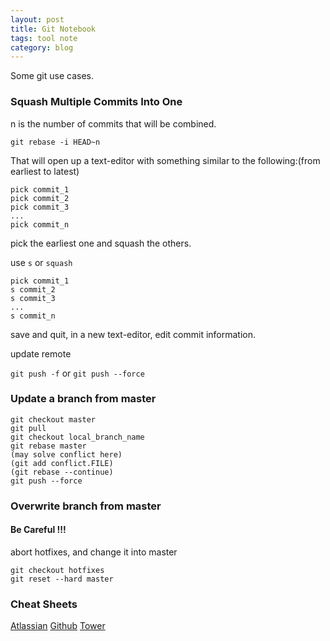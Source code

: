 ```yaml
---
layout: post
title: Git Notebook
tags: tool note
category: blog
---
```


Some git use cases.<!--more-->
### Squash Multiple Commits Into One

n is the number of commits that will be combined.

`git rebase -i HEAD~n`

That will open up a text-editor with something similar to the following:(from earliest to latest)

```
pick commit_1
pick commit_2
pick commit_3
...
pick commit_n
```

pick the earliest one and squash the others.

use `s` or `squash`

```
pick commit_1
s commit_2
s commit_3
...
s commit_n
```

save and quit, in a new text-editor, edit commit information.

update remote

`git push -f`  or `git push --force`



### Update a branch from master

```
git checkout master
git pull
git checkout local_branch_name
git rebase master
(may solve conflict here)
(git add conflict.FILE)
(git rebase --continue)
git push --force
```



### Overwrite branch from master

#### Be Careful !!!

abort hotfixes, and change it into master

```
git checkout hotfixes
git reset --hard master
```



### Cheat Sheets

[Atlassian](http://p2oimj6he.bkt.gdipper.com/atlassian-git-cheatsheet.pdf)
[Github](http://p2oimj6he.bkt.gdipper.com/github-git-cheat-sheet.pdf)
[Tower](http://p2oimj6he.bkt.gdipper.com/git-cheatsheet-EN-dark.pdf)